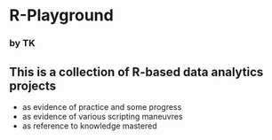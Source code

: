 # R-Playground
### by TK
## This is a collection of R-based data analytics projects 
- as evidence of practice and some progress
- as evidence of various scripting maneuvres
- as reference to knowledge mastered
